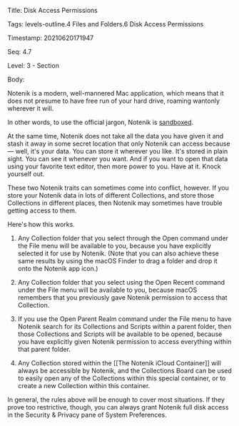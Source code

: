 Title:  Disk Access Permissions

Tags:   levels-outline.4 Files and Folders.6 Disk Access Permissions

Timestamp: 20210620171947

Seq:    4.7

Level:  3 - Section

Body: 

Notenik is a modern, well-mannered Mac application, which means that it does not presume to have free run of your hard drive, roaming wantonly wherever it will. 

In other words, to use the official jargon, Notenik is [sandboxed](https://en.wikipedia.org/wiki/Sandbox_(computer_security)). 

At the same time, Notenik does not take all the data you have given it and stash it away in some secret location that only Notenik can access because — well, it's your data. You can store it wherever you like. It's stored in plain sight. You can see it whenever you want. And if you want to open that data using your favorite text editor, then more power to you. Have at it. Knock yourself out. 

These two Notenik traits can sometimes come into conflict, however. If you store your Notenik data in lots of different Collections, and store those Collections in different places, then Notenik may sometimes have trouble getting access to them. 

Here's how this works. 

1. Any Collection folder that you select through the Open command under the File menu will be available to you, because you have explicitly selected it for use by Notenik. (Note that you can also achieve these same results by using the macOS Finder to drag a folder and drop it onto the Notenik app icon.)

2. Any Collection folder that you select using the Open Recent command under the File menu will be available to you, because macOS remembers that you previously gave Notenik permission to access that Collection. 

3. If you use the Open Parent Realm command under the File menu to have Notenik search for its Collections and Scripts within a parent folder, then those Collections and Scripts will be available to be opened, because you have explicitly given Notenik permission to access everything within that parent folder. 

4. Any Collection stored within the [[The Notenik iCloud Container]] will always be accessible by Notenik, and the Collections Board can be used to easily open any of the Collections within this special container, or to create a new Collection within this container.  

In general, the rules above will be enough to cover most situations. If they prove too restrictive, though, you can always grant Notenik full disk access in the Security & Privacy pane of System Preferences.
